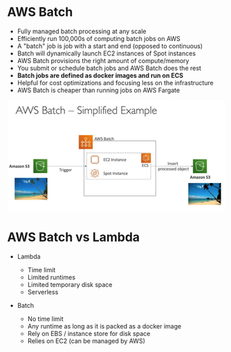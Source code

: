 # AWS Batch

* Fully managed batch processing at any scale
* Efficiently run 100,000s of computing batch jobs on AWS
* A "batch" job is job with a start and end (opposed to continuous)
* Batch will dynamically launch EC2 instances of Spot instances
* AWS Batch provisions the right amount of compute/memory
* You submit or schedule batch jobs and AWS Batch does the rest
* **Batch jobs are defined as docker images and run on ECS**
* Helpful for cost optimizations and focusing less on the infrastructure
* AWS Batch is cheaper than running jobs on AWS Fargate

![01-batch.png](./images/01-batch.png)

# AWS Batch vs Lambda

* Lambda
  * Time limit
  * Limited runtimes
  * Limited temporary disk space
  * Serverless

* Batch
  * No time limit
  * Any runtime as long as it is packed as a docker image
  * Rely on EBS / instance store for disk space
  * Relies on EC2 (can be managed by AWS)